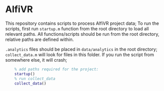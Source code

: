 # AlfiVR
This repository contains scripts to process AlfiVR project data;
To run the scripts, first run `startup.m` function from the root directory to load all relevant paths. All functions/scripts should be run from the root directory, relative paths are defined within.


`.analytics` files should be placed in `data/analytics` in the root directory;
`collect_data.m` will look for files in this folder. If you run the script from somewhere else, it will crash;

```matlab
    % add paths required for the project:
    startup()
    % run collect_data
    collect_data()
```
